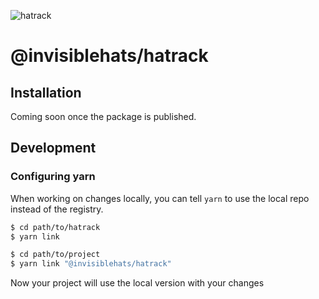 ![hatrack](https://user-images.githubusercontent.com/1305776/146048641-e8210be6-ee64-4976-b9b5-a30b23d7178d.png)

# @invisiblehats/hatrack

## Installation

Coming soon once the package is published.

## Development

### Configuring yarn

When working on changes locally, you can tell `yarn` to use the local repo instead of the registry.

```bash
$ cd path/to/hatrack
$ yarn link

$ cd path/to/project
$ yarn link "@invisiblehats/hatrack"
```

Now your project will use the local version with your changes